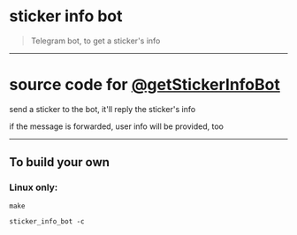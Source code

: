 # sticker info bot
> Telegram bot, to get a sticker's info

---
# source code for [@getStickerInfoBot](t.me/getStickerInfoBot)


send a sticker to the bot, it'll reply the sticker's info

if the message is forwarded, user info will be provided, too


---

## To build your own

### Linux only:
`make`

`sticker_info_bot -c`